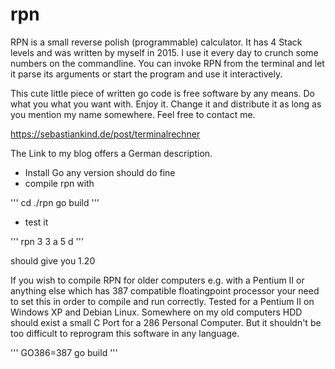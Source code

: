 # rpn

RPN is a small reverse polish (programmable) calculator. It has 4 Stack levels and was written by myself in 2015. 
I use it every day to crunch some numbers on the commandline. You can invoke RPN from the terminal and let it parse its 
arguments or start the program and use it interactively.

This cute little piece of written go code is free software by any means. Do what you what you want with. Enjoy it. Change it and distribute it 
as long as you mention my name somewhere. Feel free to contact me. 

https://sebastiankind.de/post/terminalrechner

The Link to my blog offers a German description.

- Install Go any version should do fine
- compile rpn with

'''
cd ./rpn
go build 
'''
- test it 

'''
rpn 3 3 a 5 d
'''

should give you 1.20

If you wish to compile RPN for older computers e.g. with a Pentium II or anything else which has 387 compatible 
floatingpoint processor your need to set this in order to compile and run correctly. Tested for a Pentium II on Windows XP and 
Debian Linux. Somewhere on my old computers HDD should exist a small C Port for a 286 Personal Computer. But it shouldn't be too
difficult to reprogram this software in any language.

'''
GO386=387 go build
'''
